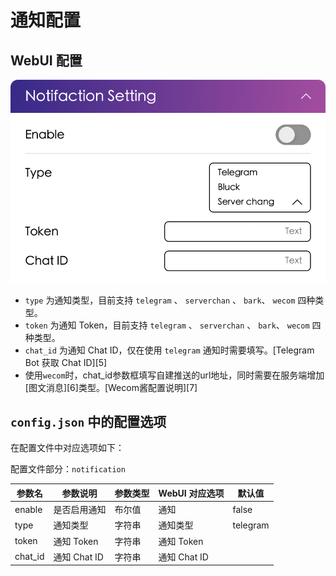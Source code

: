 # 通知配置

## WebUI 配置

![notification](../image/config/notifier.png)

- `type` 为通知类型，目前支持 `telegram` 、 `serverchan` 、 `bark`、 `wecom` 四种类型。
- `token` 为通知 Token，目前支持 `telegram` 、 `serverchan` 、 `bark`、 `wecom` 四种类型。
- `chat_id` 为通知 Chat ID，仅在使用 `telegram` 通知时需要填写。[Telegram Bot 获取 Chat ID][5]
- 使用`wecom`时，chat_id参数框填写自建推送的url地址，同时需要在服务端增加[图文消息][6]类型。[Wecom酱配置说明][7]


## `config.json` 中的配置选项

在配置文件中对应选项如下：

配置文件部分：`notification`

| 参数名     | 参数说明       | 参数类型 | WebUI 对应选项 | 默认值      |
|---------|------------|------|------------|----------|
| enable  | 是否启用通知     | 布尔值  | 通知         | false    |
| type    | 通知类型       | 字符串  | 通知类型       | telegram |
| token   | 通知 Token   | 字符串  | 通知 Token   |
| chat_id | 通知 Chat ID | 字符串  | 通知 Chat ID |


